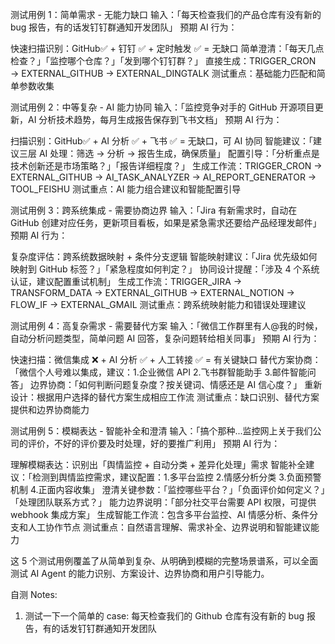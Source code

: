 测试用例 1：简单需求 - 无能力缺口
输入：「每天检查我们的产品仓库有没有新的 bug 报告，有的话发钉钉群通知开发团队」
预期 AI 行为：

快速扫描识别：GitHub✅ + 钉钉 ✅ + 定时触发 ✅ = 无缺口
简单澄清：「每天几点检查？」「监控哪个仓库？」「发到哪个钉钉群？」
直接生成：TRIGGER_CRON → EXTERNAL_GITHUB → EXTERNAL_DINGTALK
测试重点：基础能力匹配和简单参数收集

测试用例 2：中等复杂 - AI 能力协同
输入：「监控竞争对手的 GitHub 开源项目更新，AI 分析技术趋势，每月生成报告保存到飞书文档」
预期 AI 行为：

扫描识别：GitHub✅ + AI 分析 ✅ + 飞书 ✅ = 无缺口，可 AI 协同
智能建议：「建议三层 AI 处理：筛选 → 分析 → 报告生成，确保质量」
配置引导：「分析重点是技术创新还是市场策略？」「报告详细程度？」
生成工作流：TRIGGER_CRON → EXTERNAL_GITHUB → AI_TASK_ANALYZER → AI_REPORT_GENERATOR → TOOL_FEISHU
测试重点：AI 能力组合建议和智能配置引导

测试用例 3：跨系统集成 - 需要协商边界
输入：「Jira 有新需求时，自动在 GitHub 创建对应任务，更新项目看板，如果是紧急需求还要给产品经理发邮件」
预期 AI 行为：

复杂度评估：跨系统数据映射 + 条件分支逻辑
智能映射建议：「Jira 优先级如何映射到 GitHub 标签？」「紧急程度如何判定？」
协同设计提醒：「涉及 4 个系统认证，建议配置重试机制」
生成工作流：TRIGGER_JIRA → TRANSFORM_DATA → EXTERNAL_GITHUB → EXTERNAL_NOTION → FLOW_IF → EXTERNAL_GMAIL
测试重点：跨系统映射能力和错误处理建议

测试用例 4：高复杂需求 - 需要替代方案
输入：「微信工作群里有人@我的时候，自动分析问题类型，简单问题 AI 回答，复杂问题转给相关同事」
预期 AI 行为：

快速扫描：微信集成 ❌ + AI 分析 ✅ + 人工转接 ✅ = 有关键缺口
替代方案协商：「微信个人号难以集成，建议：1.企业微信 API 2.飞书群智能助手 3.邮件智能问答」
边界协商：「如何判断问题复杂度？按关键词、情感还是 AI 信心度？」
重新设计：根据用户选择的替代方案生成相应工作流
测试重点：缺口识别、替代方案提供和边界协商能力

测试用例 5：模糊表达 - 智能补全和澄清
输入：「搞个那种...监控网上关于我们公司的评价，不好的评价要及时处理，好的要推广利用」
预期 AI 行为：

理解模糊表达：识别出「舆情监控 + 自动分类 + 差异化处理」需求
智能补全建议：「检测到舆情监控需求，建议配置：1.多平台监控 2.情感分析分类 3.负面预警机制 4.正面内容收集」
澄清关键参数：「监控哪些平台？」「负面评价如何定义？」「处理团队联系方式？」
能力边界说明：「部分社交平台需要 API 权限，可提供 webhook 集成方案」
生成智能工作流：包含多平台监控、AI 情感分析、条件分支和人工协作节点
测试重点：自然语言理解、需求补全、边界说明和智能建议能力

这 5 个测试用例覆盖了从简单到复杂、从明确到模糊的完整场景谱系，可以全面测试 AI Agent 的能力识别、方案设计、边界协商和用户引导能力。

自测 Notes:

1. 测试一下一个简单的 case:
   每天检查我们的 Github 仓库有没有新的 bug 报告，有的话发钉钉群通知开发团队
